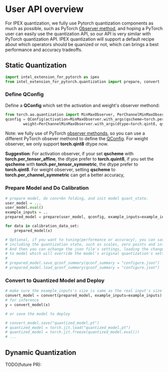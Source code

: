 
# User API overview

For IPEX quantization, we fully use Pytorch quantization components as much as possible, such as PyTorch [Observer method](https://pytorch.org/docs/1.11/quantization-support.html#torch-quantization-observer), and hoping a PyTorch user can easily use the quantization API, so our API is very similar with PyTorch
quantization API. IPEX quantization will support a default recipe about which operators should be quanized or not, which can brings a best performance and accuracy tradeoffs.

## Static Quantization

```python
import intel_extension_for_pytorch as ipex
from intel_extension_for_pytorch.quantization import prepare, convert
```

### Define QConfig

Define a **QConfig** which set the activation and weight's observer methond:

```python
from torch.ao.quantization import MinMaxObserver, PerChannelMinMaxObserver, QConfig
qconfig = QConfig(activation=MinMaxObserver.with_args(qscheme=torch.per_tensor_affine, dtype=torch.quint8),
        weight=PerChannelMinMaxObserver.with_args(dtype=torch.qint8, qscheme=torch.per_channel_symmetric))
```

Note: we fully use of PyTorch [observer methonds](https://pytorch.org/docs/stable/quantization-support.html#torch-quantization-observer), so you can use a different PyTorch obsever methond to define the [QConfig](https://pytorch.org/docs/1.11/generated/torch.quantization.qconfig.QConfig.html). For weight observer, we only support **torch.qint8** dtype now.

**Suggestion**: For activation observer, if your set **qscheme** with **torch.per_tensor_affine**, the dtype prefer to **torch.quint8**, if you set the **qscheme** with **torch.per_tensor_symmetric**, the dtype prefer to **torch.qint8**. For weight observer, setting **qscheme** to **torch.per_channel_symmetric** can get a better accuracy,

### Prepare Model and Do Calibration

```python
# prepare model, do conv+bn folding, and init model quant_state.
user_model = ...
user_model.eval()
example_inputs = ..
prepared_model = prepare(user_model, qconfig, example_inputs=example_inputs, inplace=False)

for data in calibration_data_set:
    prepared_model(x)

# Optional, if you want to tuning(performance or accuracy), you can save the qparams as json file which
# including the quantization state, such as scales, zero points and inference dtype.
# And then you can achange the json file's settings, loading the changed json file
# to model which will override the model's original quantization's settings.  
#  
# prepared_model.save_qconf_summary(qconf_summary = "configure.json")
# prepared_model.load_qconf_summary(qconf_summary = "configure.json")
```

### Convert to Quantized Model and Deploy

```python
# make sure the example_inputs's size is same as the real input's size 
convert_model = convert(prepared_model, example_inputs=example_inputs)
# for inference 
y = convert_model(x)

# or save the model to deploy

# convert_model.save("quantized_model.pt")
# quantized_model = torch.jit.load("quantized_model.pt")
# quantized_model = torch.jit.freeze(quantized_model.eval())
# ...

```

## Dynamic Quantization

TODO(future PR): 
